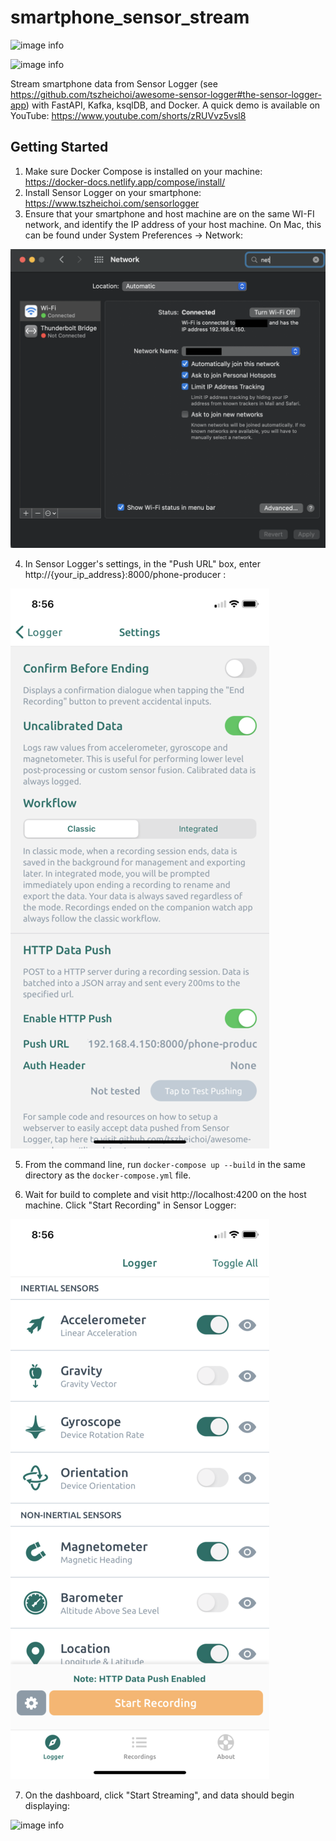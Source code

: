 # smartphone_sensor_stream

![image info](./ksql_dashboard_stream.gif)

![image info](./double_phone_stream.gif)

Stream smartphone data from Sensor Logger (see https://github.com/tszheichoi/awesome-sensor-logger#the-sensor-logger-app) with FastAPI, Kafka, ksqlDB, and Docker. A quick demo is available on YouTube: https://www.youtube.com/shorts/zRUVvz5vsl8

## Getting Started
1. Make sure Docker Compose is installed on your machine: https://docker-docs.netlify.app/compose/install/
2. Install Sensor Logger on your smartphone: https://www.tszheichoi.com/sensorlogger
3. Ensure that your smartphone and host machine are on the same WI-FI network, and identify the IP address of your host machine. On Mac, this can be found under System Preferences -> Network:

![image info](./network.png)

4. In Sensor Logger's settings, in the "Push URL" box, enter http://{your_ip_address}:8000/phone-producer :

![image info](./url.png)

5. From the command line, run `docker-compose up --build` in the same directory as the `docker-compose.yml` file.

6. Wait for build to complete and visit http://localhost:4200 on the host machine. Click "Start Recording" in Sensor Logger:

![image info](./start.png)

7. On the dashboard, click "Start Streaming", and
data should begin displaying:

![image info](./start_streaming.gif)






